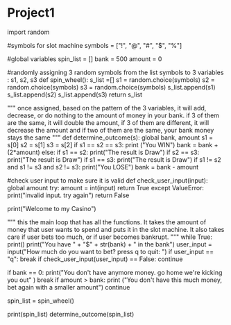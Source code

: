 # Project1
import random

#symbols for slot machine
symbols = ["!", "@", "#", "$", "%"]

#global variables
spin_list = []
bank = 500
amount = 0

#randomly assigning 3 random symbols from the list symbols to 3 variables : s1, s2, s3
def spin_wheel():
  s_list =[]
  s1 = random.choice(symbols)
  s2 = random.choice(symbols)
  s3 = random.choice(symbols) 
  s_list.append(s1)
  s_list.append(s2)
  s_list.append(s3)
  return s_list

"""
once assigned, based on the pattern of the 3 variables, it will add, decrease, or do nothing to the amount of money in your bank. if 3 of them are the same, it will double the amount, if 3 of them are different, it will decrease the amount and if two of them are the same, your bank money stays the same
"""
def determine_outcome(s):
  global bank, amount
  s1 = s[0]
  s2 = s[1]
  s3 = s[2]
  if s1 == s2 == s3:
    print ("You WIN")
    bank = bank +(2*amount)
  else:
    if s1 == s2:
      print("The result is Draw")
    if s2 == s3:
      print("The result is Draw")
    if s1 == s3:
      print("The result is Draw")
  if s1 != s2 and s1 != s3 and s2 != s3:
      print("You LOSE")
      bank = bank - amount
    
#check user input to make sure it is valid
def check_user_input(input):
  global amount
  try:
    amount = int(input)
    return True
  except ValueError:
    print("invalid input. try again")
    return False


print("Welcome to my Casino")

"""
this the main loop that has all the functions. It takes the amount of money that user wants to spend and puts it in the slot machine. It also takes care if user bets too much, or if user becomes bankrupt.
"""
while True:
  print()
  print("You have " + "$" + str(bank) + " in the bank")
  user_input = input("How much do you want to bet? press q to quit: ")
  if user_input == "q":
   break
  if check_user_input(user_input) == False:
    continue

  
  if bank == 0:
    print("You don't have anymore money. go home we're kicking you out" )
    break
  if amount > bank:
    print ("You don't have this much money, bet again with a smaller amount")
    continue
  
  spin_list = spin_wheel()
 
  print(spin_list)
  determine_outcome(spin_list)
  
